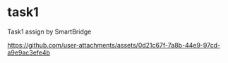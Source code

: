 # task1
Task1 assign by SmartBridge


https://github.com/user-attachments/assets/0d21c67f-7a8b-44e9-97cd-a9e9ac3efe4b


